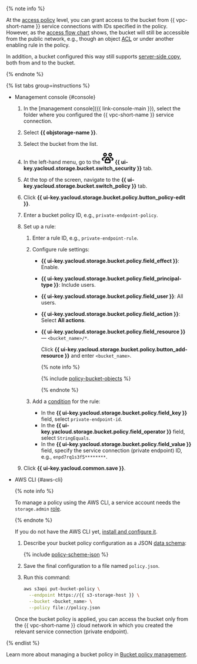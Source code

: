 {% note info %}

At the [access policy](../../storage/concepts/policy.md) level, you can grant access to the bucket from {{ vpc-short-name }} service connections with IDs specified in the policy. However, as the [access flow chart](../../storage/security/overview.md#scheme) shows, the bucket will still be accessible from the public network, e.g., though an object [ACL](../../storage/concepts/acl.md) or under another enabling rule in the policy.

In addition, a bucket configured this way still supports [server-side copy](../../storage/operations/objects/copy.md), both from and to the bucket.

{% endnote %}

{% list tabs group=instructions %}

- Management console {#console}

  1. In the [management console]({{ link-console-main }}), select the folder where you configured the {{ vpc-short-name }} service connection.
  1. Select **{{ objstorage-name }}**.
  1. Select the bucket from the list.
  1. In the left-hand menu, go to the ![image](../../_assets/console-icons/persons-lock.svg) **{{ ui-key.yacloud.storage.bucket.switch_security }}** tab.
  1. At the top of the screen, navigate to the **{{ ui-key.yacloud.storage.bucket.switch_policy }}** tab.
  1. Click **{{ ui-key.yacloud.storage.bucket.policy.button_policy-edit }}**.
  1. Enter a bucket policy ID, e.g., `private-endpoint-policy`.
  1. Set up a rule:

      1. Enter a rule ID, e.g., `private-endpoint-rule`.
      1. Configure rule settings:
          * **{{ ui-key.yacloud.storage.bucket.policy.field_effect }}**: Enable.
          * **{{ ui-key.yacloud.storage.bucket.policy.field_principal-type }}**: Include users.
          * **{{ ui-key.yacloud.storage.bucket.policy.field_user }}**: All users.
          * **{{ ui-key.yacloud.storage.bucket.policy.field_action }}**: Select **All actions**.
          * **{{ ui-key.yacloud.storage.bucket.policy.field_resource }}** — `<bucket_name>/*`.

            Click **{{ ui-key.yacloud.storage.bucket.policy.button_add-resource }}** and enter `<bucket_name>`.

            {% note info %}

            {% include [policy-bucket-objects](policy-bucket-objects.md) %}

            {% endnote %}

      1. Add a [condition](../../storage/s3/api-ref/policy/conditions.md) for the rule:

          * In the **{{ ui-key.yacloud.storage.bucket.policy.field_key }}** field, select `private-endpoint-id`.
          * In the **{{ ui-key.yacloud.storage.bucket.policy.field_operator }}** field, select `StringEquals`.
          * In the **{{ ui-key.yacloud.storage.bucket.policy.field_value }}** field, specify the service connection (private endpoint) ID, e.g., `enpd7rq1s3f5********`.
  1. Click **{{ ui-key.yacloud.common.save }}**.

- AWS CLI {#aws-cli}

  {% note info %}

  To manage a policy using the AWS CLI, a service account needs the `storage.admin` [role](../../storage/security/index.md#storage-admin).

  {% endnote %}

  If you do not have the AWS CLI yet, [install and configure it](../../storage/tools/aws-cli.md).

  1. Describe your bucket policy configuration as a JSON [data schema](../../storage/s3/api-ref/policy/scheme.md):

      {% include [policy-scheme-json](../vpc/policy-scheme-json.md) %}

  1. Save the final configuration to a file named `policy.json`.

  1. Run this command:

      ```bash
      aws s3api put-bucket-policy \
        --endpoint https://{{ s3-storage-host }} \
        --bucket <bucket_name> \
        --policy file://policy.json
      ```

  Once the bucket policy is applied, you can access the bucket only from the {{ vpc-short-name }} cloud network in which you created the relevant service connection (private endpoint).

{% endlist %}

Learn more about managing a bucket policy in [Bucket policy management](../../storage/operations/buckets/policy.md).